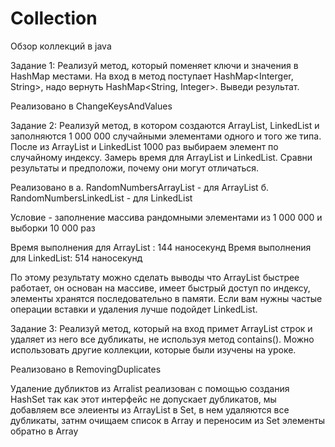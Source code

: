 # Collection
Обзор коллекций в java

Задание 1: Реализуй метод, который поменяет ключи и значения в HashMap местами. На вход в метод поступает HashMap<Interger, String>, надо вернуть HashMap<String, Integer>. Выведи результат.

Реализовано в ChangeKeysAndValues

Задание 2: Реализуй метод, в котором создаются ArrayList, LinkedList и заполняются 1 000 000 случайными элементами одного и того же типа. После из ArrayList и LinkedList 1000 раз выбираем элемент по случайному индексу. Замерь время для ArrayList и LinkedList. Сравни результаты и предположи, почему они могут отличаться.

Реализовано в 
а. RandomNumbersArrayList  - для ArrayList
б. RandomNumbersLinkedList - для LinkedList

Условие - заполнение массива рандомными элементами из 1 000 000 и выборки 10 000 раз

Время выполнения для ArrayList : 144 наносекунд
Время выполнения для LinkedList: 514 наносекунд

По этому результату можно сделать выводы что ArrayList быстрее работает, он основан на массиве, имеет быстрый доступ по индексу, элементы хранятся последовательно в памяти.
Если вам нужны частые операции вставки и удаления лучше подойдет LinkedList.

Задание 3: Реализуй метод, который на вход примет ArrayList строк и удаляет из него все дубликаты, не используя метод contains(). Можно использовать другие коллекции, которые были изучены на уроке.

Реализовано в RemovingDuplicates

Удаление дубликтов из Arralist реализован с помощью создания HashSet так как этот интерфейс не допускает дубликатов, мы добавляем все элеиенты 
из ArrayList в Set, в нем удаляются все дубликаты, затнм очищаем список в Array и переносим из Set элементы обратно в Array
